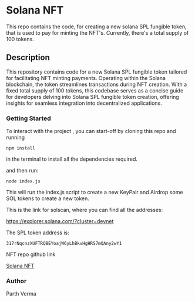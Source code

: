 # Solana NFT 

This repo contains the code, for creating a new solana SPL fungible token, that is used to pay for minting the NFT's.
Currently, there's a total supply of 100 tokens.
## Description

This repository contains code for a new Solana SPL fungible token tailored for facilitating NFT minting payments. Operating within the Solana blockchain, the token streamlines transactions during NFT creation. With a fixed total supply of 100 tokens, this codebase serves as a concise guide for developers delving into Solana SPL fungible token creation, offering insights for seamless integration into decentralized applications.

### Getting Started

To interact with the project , you can start-off by cloning this repo and running

```
npm install 
```

in the terminal to install all the dependencies required.

and then run:

```
node index.js
```

This will run the index.js script to create a new KeyPair and Airdrop some SOL tokens to create a new token.

This is the link for solscan, where you can find all the addresses:


https://explorer.solana.com/?cluster=devnet


The SPL token address is:

```
317rNqcnzXUFTRQBEYoajW6yLhBkvHgHRS7mQAny2wY1
```

NFT repo github link 


[Solana NFT](https://github.com/ethParth/Sol_Beg_Mod_2_NFT)

### Author

Parth Verma
